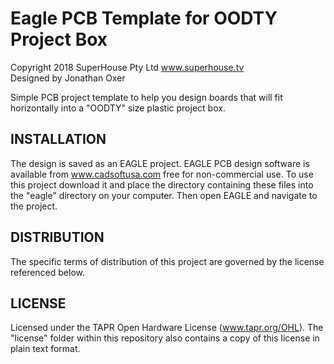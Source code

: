 Eagle PCB Template for OODTY Project Box
========================================
Copyright 2018 SuperHouse Pty Ltd www.superhouse.tv  
Designed by Jonathan Oxer

Simple PCB project template to help you design boards that will fit
horizontally into a "OODTY" size plastic project box.


INSTALLATION
------------
The design is saved as an EAGLE project. EAGLE PCB design software is
available from www.cadsoftusa.com free for non-commercial use. To use
this project download it and place the directory containing these files
into the "eagle" directory on your computer. Then open EAGLE and
navigate to the project.


DISTRIBUTION
------------
The specific terms of distribution of this project are governed by the
license referenced below.


LICENSE
-------
Licensed under the TAPR Open Hardware License (www.tapr.org/OHL).
The "license" folder within this repository also contains a copy of
this license in plain text format.
